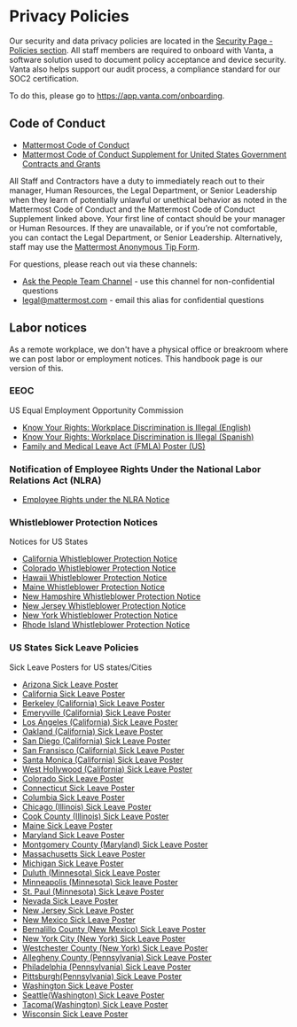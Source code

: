 # Privacy Policies 

Our security and data privacy policies are located in the [Security Page - Policies section](https://handbook.mattermost.com/operations/security/policies). All staff members are required to onboard with Vanta, a software solution used to document policy acceptance and device security. Vanta also helps support our audit process, a compliance standard for our SOC2 certification.

To do this, please go to https://app.vanta.com/onboarding.

## Code of Conduct 

* [Mattermost Code of Conduct](https://docs.google.com/document/d/1y56kqzeuMqYTQ2mmAtf95Sw4aXsaiy0ZaxKcWL-pDDg/edit#)
* [Mattermost Code of Conduct Supplement for United States Government Contracts and Grants](https://docs.google.com/document/d/1JGd-CYhsw5t3vWfO8SeZJEwsGCVLPj1n/edit)

All Staff and Contractors have a duty to immediately reach out to their manager, Human Resources, the Legal Department, or Senior Leadership when they learn of potentially unlawful or unethical behavior as noted in the Mattermost Code of Conduct and the Mattermost Code of Conduct Supplement linked above. Your first line of contact should be your manager or Human Resources. If they are unavailable, or if you’re not comfortable, you can contact the
Legal Department, or Senior Leadership. Alternatively, staff may use the [Mattermost Anonymous Tip Form](https://docs.google.com/forms/d/e/1FAIpQLSeK_OCeEaYKZCjAV4WjDvKbHOwbWYDIWgtZxzkQGnXhBVyjSQ/viewform). 

For questions, please reach out via these channels: 
* [Ask the People Team Channel](https://community.mattermost.com/private-core/channels/ask-people-team) - use this channel for non-confidential questions 
* legal@mattermost.com - email this alias for confidential questions 

## Labor notices 

As a remote workplace, we don't have a physical office or breakroom where we can post labor or employment notices. This handbook page is our version of this.

### EEOC 

US Equal Employment Opportunity Commission

* [Know Your Rights: Workplace Discrimination is Illegal (English)](https://www.eeoc.gov/know-your-rights-workplace-discrimination-illegal-poster)
* [Know Your Rights: Workplace Discrimination is Illegal (Spanish)](https://www.eeoc.gov/es/conozca-sus-derechos-la-discriminacion-en-el-lugar-de-trabajo-es-ilegal)
* [Family and Medical Leave Act (FMLA) Poster (US)](https://www.dol.gov/sites/dolgov/files/WHD/legacy/files/fmlaen.pdf)

### Notification of Employee Rights Under the National Labor Relations Act (NLRA)

* [Employee Rights under the NLRA Notice](https://www.dol.gov/sites/dolgov/files/olms/regs/compliance/eo_posters/employeerightsposter11x17_2019final.pdf)

### Whistleblower Protection Notices 

Notices for US States

* [California Whistleblower Protection Notice](https://www.dir.ca.gov/dlse/whistleblowersnotice.pdf)
* [Colorado Whistleblower Protection Notice](https://cdle.colorado.gov/sites/cdle/files/%5BCLEAN%20June%201%2C%202022%5D%20Poster%2C%20Paid%20Leave%20%26%20Whistleblower.pdf)
* [Hawaii Whistleblower Protection Notice](https://labor.hawaii.gov/wp-content/uploads/2013/07/Whistle-Blower-Poster.pdf)
* [Maine Whistleblower Protection Notice](https://www.maine.gov/labor/docs/2022/posters/whistleblower/whistleblowerprotection_English.pdf)
* [New Hampshire Whistleblower Protection Notice](https://www.nh.gov/labor/documents/whistleblower-poster.pdf)
* [New Jersey Whistleblower Protection Notice](https://www.nj.gov/labor/wageandhour/assets/PDFs/Employer%20Poster%20Packet/CEPA270.1.pdf)
* [New York Whistleblower Protection Notice](https://www.nysdental.org/docs/librariesprovider37/default-document-library/new-york-state-department-of-labor-required-employer-whistleblower-notice.pdf?sfvrsn=f7b4f08a_0)
* [Rhode Island Whistleblower Protection Notice](http://webserver.rilin.state.ri.us/Statutes/TITLE28/28-50/28-50-3.htm)

### US States Sick Leave Policies 

Sick Leave Posters for US states/Cities

* [Arizona Sick Leave Poster](https://www.azica.gov/sites/default/files/AZ%20Earned%20Paid%20Sick%20Time%20Poster%202017.pdf)
* [California Sick Leave Poster](https://www.dir.ca.gov/dlse/publications/paid_sick_days_poster_template_(11_2014).pdf)
* [Berkeley (California) Sick Leave Poster](https://employees.aleroninc.com/wp-content/uploads/2018/07/berkley-ca-paid-sick-leave-policy-and-poster.pdf)
* [Emeryville (California) Sick Leave Poster](https://www.ci.emeryville.ca.us/DocumentCenter/View/14155/2023-MWO-PSL-Workplace-Poster-English?bidId=)
* [Los Angeles (California) Sick Leave Poster](https://wagesla.lacity.org/sites/g/files/wph1941/files/2022-02/2022-MWO-Poster-EN-14.pdf)
* [Oakland (California) Sick Leave Poster](https://cao-94612.s3.amazonaws.com/documents/3-12-20_Guidance-to-employees-and-employers-_-COVID-19-KB-with-logo.pdf)
* [San Diego (California) Sick Leave Poster](https://www.dir.ca.gov/DLSE/Publications/Paid_Sick_Days_Poster_Template_(11_2014).pdf)
* [San Fransisco (California) Sick Leave Poster](https://sfgov.org/olse/sites/default/files/Document/Paid%20Sick%20Leave%20Poster%20-%20Post.pdf)
* [Santa Monica (California) Sick Leave Poster](https://www.santamonica.gov/media/minimum_wage/paidsickleavetips-employees.pdf)
* [West Hollywood (California) Sick Leave Poster](https://www.weho.org/home/showpublisheddocument/56165/638158711072630000)
* [Colorado Sick Leave Poster](https://cdle.colorado.gov/sites/cdle/files/%5BCLEAN%20June%201%2C%202022%5D%20Poster%2C%20Paid%20Leave%20%26%20Whistleblower.pdf)
* [Connecticut Sick Leave Poster](https://www.ctdol.state.ct.us/wgwkstnd/NoticeSickLeavePoster2014%20.pdf)
* [Columbia Sick Leave Poster](https://does.dc.gov/sites/default/files/dc/sites/does/page_content/attachments/ASSLA%20Poster%20-%20English%20Spanish%20Combo%20-%20FINAL.pdf)
* [Chicago (Illinois) Sick Leave Poster](https://www.chicago.gov/content/dam/city/depts/bacp/OSL/20220701mwandpslenglishletterfv.pdf)
* [Cook County (Illinois) Sick Leave Poster](https://www.cookcountyil.gov/sites/g/files/ywwepo161/files/service/model-earned-sick-leave-notice-employees-workplace-poster.pdf)
* [Maine Sick Leave Poster](https://www.maine.gov/labor/docs/2022/posters/roe/regulationofemployment_English.pdf)
* [Maryland Sick Leave Poster](https://www.dllr.state.md.us/paidleave/paidleaveposter.pdf)
* [Montgomery County (Maryland) Sick Leave Poster](https://www.montgomerycountymd.gov/humanrights/Resources/Files/EarnedSickandSavedLeave_Poster.pdf)
* [Massachusetts Sick Leave Poster](https://www.mass.gov/doc/earned-sick-time-notice-of-employee-rights-english/download)
* [Michigan Sick Leave Poster](https://www.michigan.gov/leo/-/media/Project/Websites/leo/Documents/WAGE-HOUR/WHD-99xx-Information-Sheets/WHD-9911-PMLA-Poster/Paid_Medical_Leave_Act_Poster_9911_English.pdf?rev=764ee47c1ed442bd9ac1d904eb042ea7&hash=31AC205C4341736BEF941A0FCF09DF51)
* [Duluth (Minnesota) Sick Leave Poster](https://duluthmn.gov/media/8332/esst-poster.pdf)
* [Minneapolis (Minnesota) Sick leave Poster](http://sicktimeinfo.minneapolismn.gov/uploads/9/6/3/1/96313024/sst_employee_notice_poster_english.pdf)
* [St. Paul (Minnesota) Sick Leave Poster](https://www.stpaul.gov/sites/default/files/Media%20Root/Human%20Rights%20%26%20Equal%20Economic%20Opportunity/ESST-Worplace%20Notice_English_Final.pdf)
* [Nevada Sick Leave Poster](https://drive.google.com/file/d/1k_Kj9zU8fQPzx_JD3YG1WY3UZK83mQyp/view?usp=sharing)
* [New Jersey Sick Leave Poster](https://www.nj.gov/labor/forms_pdfs/mw565sickleaveposter.pdf)
* [New Mexico Sick Leave Poster](https://drive.google.com/file/d/1giPZVBOY5XcLj_5-XhRC9Q7oFWtepp8e/view?usp=sharing)
* [Bernalillo County (New Mexico) Sick Leave Poster](https://www.bernco.gov/planning/wp-content/uploads/sites/58/2022/09/2022-BC-Employee-Wellness-Act-Poster.FINAL.pdf)
* [New York City (New York) Sick Leave Poster](https://www.nyc.gov/assets/dca/downloads/pdf/about/PaidSafeSickLeave-MandatoryNotice-English.pdf)
* [Westchester County (New York) Sick Leave Poster](https://drive.google.com/file/d/1H6sCySzJrsHU_gFSHuIWVuA2fw4P-33q/view?usp=sharing)
* [Allegheny County (Pennsylvania) Sick Leave Poster](https://drive.google.com/file/d/1OTdOSV7FtB56-HclKznh3-CBI6unwNd4/view?usp=sharing)
* [Philadelphia (Pennsylvania) Sick Leave Poster](https://www.phila.gov/media/20191218103833/Paid-Sick-Leave-Poster-Translations.pdf)
* [Pittsburgh(Pennsylvania) Sick Leave Poster](https://apps.pittsburghpa.gov/redtail/images/9692_Notice-Paid-Sick-Days-Act_06-2020.pdf)
* [Washington Sick Leave Poster](https://www.lni.wa.gov/forms-publications/F700-197-000.pdf)
* [Seattle(Washington) Sick Leave Poster](https://www.seattle.gov/documents/Departments/LaborStandards/OLSFactSheetPSSTRevised31920%282%29.pdf)
* [Tacoma(Washington) Sick Leave Poster](https://cms.cityoftacoma.org/finance/paid-leave/notices/2018-Paid-Leave-Workplace-Notice-English.pdf)
* [Wisconsin Sick Leave Poster](https://dwd.wisconsin.gov/dwd/publications/erd/pdf/erd-7983-p.pdf)

